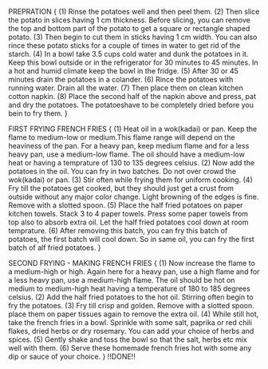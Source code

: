 PREPRATION {
(1) Rinse the potatoes well and then peel them.
(2) Then slice the potato in slices having 1 cm thickness. Before slicing, you can remove the top and bottom  part of the potato to get a square or rectangle shaped potato.
(3) Then begin to cut them in sticks having 1 cm width. You can also rince these potato sticks for a couple of times in water to get rid of the starch.
(4) In a bowl take 3.5 cups cold water and dunk the potatoes in it. Keep this bowl outside or in the refrigerator for 30 minutes to 45 minutes. In a hot and humid climate keep the bowl in the fridge.
(5) After 30 or 45 minutes drain the potatoes in a colander.
(6) Rince the potatoes with running water. Drain all the water.
(7) Then place them on clean kitchen cotton napkin.
(8) Place the second half of the napkin above and press, pat and dry the potatoes. The potatoeshave to be completely dried before you bein to fry them.
}

FIRST FRYING FRENCH FRIES {
(1) Heat oil in a wok(kadai) or pan. Keep the flame to medium-low or medium.This flame range will depend on the heaviness of the pan. For a heavy pan, keep medium flame and for a less heavy pan, use a medium-low flame. The oil should have a medium-low heat or having a temprature of 130 to 135 degrees celsius.
(2) Now add the potatoes in the oil. You can fry in two batches. Do not over crowd the wok(kadai) or pan.
(3) Stir often while frying them for uniform cooking.
(4) Fry till the potatoes get cooked, but they should just get a crust from outside without any major color change. Light browning of the edges is fine. Remove with a slotted spoon.
(5) Place the half fried potatoes on paper kitchen towels. Stack 3 to 4 paper towels. Press some paper towels from top also to absorb extra oil. Let the half fried potatoes cool down at room temprature.
(6) After removing this batch, you can fry this batch of potatoes, the first batch will cool down. So in same oil, you can fry the first batch of alf fried potatoes.
}

SECOND FRYING - MAKING FRENCH FRIES {
(1) Now increase the flame to a medium-high or high. Again here for a heavy pan, use a high flame and for a less heavy pan, use a medium-high flame. The oil should be hot on medium to medium-high heat having a temperature of 180 to 185 degrees celsius.
(2) Add the half fried potatoes to the hot oil. Stirring often begin to fry the potatoes.
(3) Fry till crisp and golden. Remove with a slotted spoon. place them on paper tissues again to remove the extra oil.
(4) While still hot, take the french fries in a bowl. Sprinkle with some salt, paprika or red chili flakes, dried herbs or dry rosemary. You can add your choice of herbs and spices.
(5) Gently shake and toss the bowl so that the salt, herbs etc mix well with them.
(6) Serve these homemade french fries hot with some any dip or sauce of your choice.
}
                                                   !!DONE!!